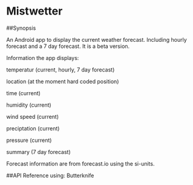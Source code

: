 # Mistwetter

##Synopsis

An Android app to display the current weather forecast. Including hourly forecast and a 7 day forecast. It is a beta version.

Information the app displays:

temperatur (current, hourly, 7 day forecast)


location (at the moment hard coded position)


time (current)

humidity (current)


wind speed (current)


preciptation (current)


pressure (current)


summary (7 day forecast)


Forecast information are from forecast.io using the si-units.

##API Reference
using: Butterknife
